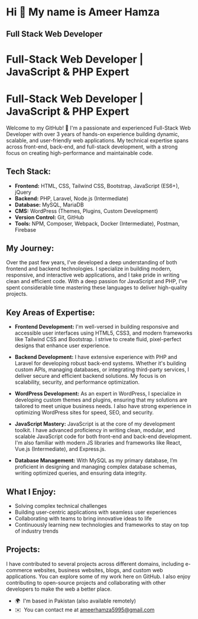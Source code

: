 Hi 👋 My name is Ameer Hamza
============================

Full Stack Web Developer
------------------------

# Full-Stack Web Developer | JavaScript & PHP Expert

# Full-Stack Web Developer | JavaScript & PHP Expert

Welcome to my GitHub! 👋 I'm a passionate and experienced Full-Stack Web Developer with over 3 years of hands-on experience building dynamic, scalable, and user-friendly web applications. My technical expertise spans across front-end, back-end, and full-stack development, with a strong focus on creating high-performance and maintainable code.

## Tech Stack:
- **Frontend:** HTML, CSS, Tailwind CSS, Bootstrap, JavaScript (ES6+), jQuery
- **Backend:** PHP, Laravel, Node.js (Intermediate)
- **Database:** MySQL, MariaDB
- **CMS:** WordPress (Themes, Plugins, Custom Development)
- **Version Control:** Git, GitHub
- **Tools:** NPM, Composer, Webpack, Docker (Intermediate), Postman, Firebase

## My Journey:
Over the past few years, I've developed a deep understanding of both frontend and backend technologies. I specialize in building modern, responsive, and interactive web applications, and I take pride in writing clean and efficient code. With a deep passion for JavaScript and PHP, I've spent considerable time mastering these languages to deliver high-quality projects.

## Key Areas of Expertise:
- **Frontend Development:** I'm well-versed in building responsive and accessible user interfaces using HTML5, CSS3, and modern frameworks like Tailwind CSS and Bootstrap. I strive to create fluid, pixel-perfect designs that enhance user experience.
  
- **Backend Development:** I have extensive experience with PHP and Laravel for developing robust back-end systems. Whether it's building custom APIs, managing databases, or integrating third-party services, I deliver secure and efficient backend solutions. My focus is on scalability, security, and performance optimization.

- **WordPress Development:** As an expert in WordPress, I specialize in developing custom themes and plugins, ensuring that my solutions are tailored to meet unique business needs. I also have strong experience in optimizing WordPress sites for speed, SEO, and security.

- **JavaScript Mastery:** JavaScript is at the core of my development toolkit. I have advanced proficiency in writing clean, modular, and scalable JavaScript code for both front-end and back-end development. I'm also familiar with modern JS libraries and frameworks like React, Vue.js (Intermediate), and Express.js.

- **Database Management:** With MySQL as my primary database, I’m proficient in designing and managing complex database schemas, writing optimized queries, and ensuring data integrity.

## What I Enjoy:
- Solving complex technical challenges
- Building user-centric applications with seamless user experiences
- Collaborating with teams to bring innovative ideas to life
- Continuously learning new technologies and frameworks to stay on top of industry trends

## Projects:
I have contributed to several projects across different domains, including e-commerce websites, business websites, blogs, and custom web applications. You can explore some of my work here on GitHub. I also enjoy contributing to open-source projects and collaborating with other developers to make the web a better place.


* 🌍  I'm based in Pakistan (also available remotely)
* ✉️  You can contact me at [ameerhamza5995@gmail.com](mailto:ameerhamza5995@gmail.com)
